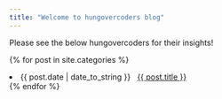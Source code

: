 ```yaml
---
title: "Welcome to hungovercoders blog"
---
```


Please see the below hungovercoders for their insights!

{% for post in site.categories %}
 <li><span>{{ post.date | date_to_string }}</span> &nbsp; <a href="{{ post.url }}">{{ post.title }}</a></li>
{% endfor %}